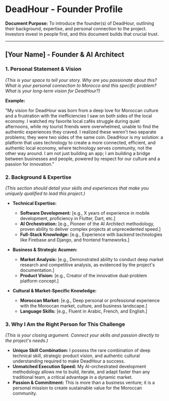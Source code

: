 # DeadHour - Founder Profile

**Document Purpose:** To introduce the founder(s) of DeadHour, outlining their background, expertise, and personal connection to the project. Investors invest in people first, and this document builds that crucial trust.

---

## [Your Name] - Founder & AI Architect

### 1. Personal Statement & Vision

*(This is your space to tell your story. Why are you passionate about this? What is your personal connection to Morocco and this specific problem? What is your long-term vision for DeadHour?)*

**Example:**

"My vision for DeadHour was born from a deep love for Moroccan culture and a frustration with the inefficiencies I saw on both sides of the local economy. I watched my favorite local cafés struggle during quiet afternoons, while my tourist friends were overwhelmed, unable to find the authentic experiences they craved. I realized these weren't two separate problems; they were two sides of the same coin. DeadHour is my solution: a platform that uses technology to create a more connected, efficient, and authentic local economy, where technology serves community, not the other way around. I am not just building an app; I am building a bridge between businesses and people, powered by respect for our culture and a passion for innovation."

### 2. Background & Expertise

*(This section should detail your skills and experiences that make you uniquely qualified to lead this project.)*

-   **Technical Expertise:**
    -   **Software Development:** [e.g., X years of experience in mobile development, proficiency in Flutter, Dart, etc.]
    -   **AI Orchestration:** [e.g., Pioneer of the AI Architect methodology, proven ability to deliver complex projects at unprecedented speed.]
    -   **Full-Stack Knowledge:** [e.g., Experience with backend technologies like Firebase and Django, and frontend frameworks.]

-   **Business & Strategic Acumen:**
    -   **Market Analysis:** [e.g., Demonstrated ability to conduct deep market research and competitive analysis, as evidenced by the project's documentation.]
    -   **Product Vision:** [e.g., Creator of the innovative dual-problem platform concept.]

-   **Cultural & Market-Specific Knowledge:**
    -   **Moroccan Market:** [e.g., Deep personal or professional experience with the Moroccan market, culture, and business landscape.]
    -   **Language Skills:** [e.g., Fluent in Arabic, French, and English.]

### 3. Why I Am the Right Person for This Challenge

*(This is your closing argument. Connect your skills and passion directly to the project's needs.)*

-   **Unique Skill Combination:** I possess the rare combination of deep technical skill, strategic product vision, and authentic cultural understanding required to make DeadHour a success.
-   **Unmatched Execution Speed:** My AI-orchestrated development methodology allows me to build, iterate, and adapt faster than any traditional team, a critical advantage in a dynamic market.
-   **Passion & Commitment:** This is more than a business venture; it is a personal mission to create sustainable value for the Moroccan community.

